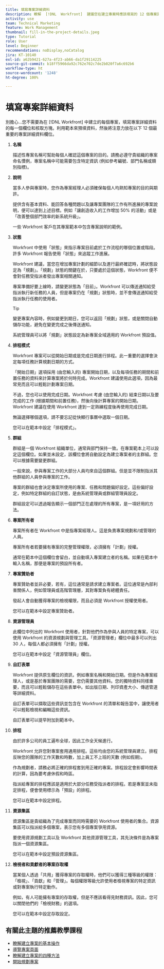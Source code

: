 ```yaml
---
title: 填寫專案詳細資料
description: 瞭解  [!DNL  Workfront]  建議您在建立專案時應該填寫的 12 個專案詳細資料欄位。
activity: use
team: Technical Marketing
feature: Work Management
thumbnail: fill-in-the-project-details.jpeg
type: Tutorial
role: User
level: Beginner
recommendations: noDisplay,noCatalog
jira: KT-10140
exl-id: a62b9421-627a-4f23-ab66-da1f29114225
source-git-commit: b18ff5966da92c762e702c7de2b020f7a6c692b6
workflow-type: ht
source-wordcount: '1248'
ht-degree: 100%

---
```


# 填寫專案詳細資料

別擔心...您不需要為在 [!DNL  Workfront] 中建立的每個專案，填寫專案詳細資料的每一個欄位和核取方塊。利用範本來預填資料，然後將注意力放在以下 12 個最重要的專案詳細資料欄位。

1. **名稱**

   描述性專案名稱可幫助每個人確認這個專案的目的。請務必遵守貴組織的專案命名慣例，專案名稱中可能需要包含特定資訊 (例如參考編號、部門名稱或類別指標)。


1. **說明**

   當多人參與專案時，您作為專案經理人必須確保每個人均熟知專案的目的與期許。

   提供含有基本資料、能回答各種問題以及讓專案團隊的工作有所進展的專案說明，便可以達到上述目標。例如「讓創造收入的工作增加 50% 的活動」或是「改善整個部門效率的新系統升級」。

   一些 Workfront 客戶在其專案範本中包含專案說明的範例。

1. **狀態**

   Workfront 中使用「狀態」來指示專案目前處於工作流程的哪個位置或階段。許多 Workfront 報告使用「狀態」來追蹤工作進展。

   Workfront 建議，當您在增加專案計劃的細節以及進行最終確認時，將狀態設定為「規劃」。「規劃」狀態的關鍵在於，只要處於這個狀態，Workfront 便不會對任務受指派者發出專案相關通知。

   專案準備好要上線時，請變更狀態為「目前」。Workfront 可以傳送通知給受指派執行新任務的人員，但是專案仍在「規劃」狀態時，並不會傳送通知給受指派執行任務的使用者。

   >[!TIP]
   >
   >  變更專案內容時，例如變更到期日，您可以返回「規劃」狀態，或是關閉自動儲存功能，避免在變更完成之後傳送通知。

   系統管理員可以將「規劃」狀態設定為新專案全域適用的 Workfront 預設值。

1. **排程模式**

   Workfront 專案可以從開始日期或是完成日期進行排程。此一重要的選擇會決定每項任務計算規劃日期的方式。

   「開始日期」選項採用 (由您輸入的) 專案開始日期，以及每項任務的期間和前置任務的資料來計算專案將於何時完成。Workfront 建議使用此選項，因為最常見而且可以輕鬆計劃專案日期。

   不過，您也可以使用完成日期。Workfront 考慮 (由您輸入的) 結束日期以及要完成的工作 (根據期間和前置任務)，然後向後計算專案的開始日期。Workfront 建議在使用 Workfront 達到一定熟練程度後再使用完成日期。

   無論選擇哪個選項，請不要忘記從快顯行事曆中選取一個日期。

   您可以在範本中設定「排程模式」。

1. **群組**

   群組是一個 Workfront 組織單位，通常與部門保持一致。在專案範本上可以設定這個欄位。如果並未設定，該欄位會將自動設定為建立專案者的主群組。您可以根據需要變更群組。

   一般來說，參與專案工作的大部分人員均來自這個群組。但是並不限制指派其他群組的人員參與專案的工作。

   專案的群組也會決定專案所使用的專案、任務和問題偏好設定。這些偏好設定，例如特定群組的自訂狀態，是由系統管理員或群組管理員設定。

   群組設定可以透過報告顯示一個部門正在處理的所有專案，是一項好用的方法。

1. **專案所有者**

   專案所有者在 Workfront 中是指專案經理人。這是負責專案規劃和/或管理的人員。

   專案所有者若要擁有專案的完整管理權限，必須擁有「計劃」授權。

   通常在範本中這個欄位會留白，並自動填入專案建立者的名稱。如果在範本中輸入名稱，那便是專案的預設所有者。

1. **專案贊助者**

   專案贊助者並非必要，若有，這位通常是請求建立專案者。這位通常是內部利害關係人，例如管理員或高階管理層，其對專案負有總體責任。

   發起人會自動獲得專案的檢視權限，而且必須是 Workfront 授權使用者。

   您可以在範本中設定專案贊助者。

1. **資源管理員**

   此欄位中列出的 Workfront 使用者，針對他們作為參與人員的特定專案，可以使用 Workfront 的資源規劃與管理工具。「資源管理者」欄位中最多可以列出 30 人，每個人都必須擁有「計劃」授權。

   您可以在範本中設定「資源管理員」欄位。

1. **自訂表單**

   Workfront 提供原生欄位的資訊，例如專案名稱和開始日期。但是作為專案經理人，或是基於專案團隊的需要，您仍需要其他資料。您的獨特資料同樣重要，而且可以輕鬆儲存在這些表單中。如出版日期、列印資產大小、傳遞管道等詳細資料。

   自訂表單可以擷取這些資訊並包含在 Workfront 的清單和報告當中，讓使用者可以輕鬆檢視和編輯這些資訊。

   自訂表單可以提早附加到範本中。

1. **排程**

   由於許多公司的員工遍布全球，因此工作全天候進行。

   Workfront 允許您對專案套用通用排程。這些均由您的系統管理員建立。排程反映您的團隊的工作天數和時數，加上員工不上班的天數 (例如假期)。

   作為規劃者，請務必將正確的排程套到用正確的專案。排程設定會影響時間表的計算，因為要考慮休假和時區。

   指派給專案的排程應該是適用於大部分任務受指派者的排程。若是專案並未指定排程，便會使用標示為「預設」的排程。

   您可以在範本中設定排程。

1. **資源集區**

   資源集區是貴組織為了完成專案而同時需要的 Workfront 使用者的集合。資源集區可以指派給多個專案，表示您有多個專案爭用資源。

   要使用資源規劃工具以及 Workfront 其他資源管理工具，其先決條件是為專案指派一個資源集區。

   您可以在範本中設定預設資源集區。

1. **檢視者和貢獻者的專案存取權**

   當某個人透過「共用」獲得專案的存取權時，他們可以獲得三種等級的權限：「檢視」、「貢獻」和「管理」。每個權限等級允許使用者檢視專案的特定資訊或對專案執行特定動作。

   例如，有人可能擁有專案的存取權，但是不應該看得見財務資訊。因此，您可以關閉他們的「檢視財務」的選項。

   您可以在範本中設定存取設定。

## 有關此主題的推薦教學課程

* [瞭解建立專案的基本操作](/help/manage-work/projects/understand-basic-project-creation.md)
* [導覽專案頁面](/help/manage-work/projects/navigate-the-project-page.md)
* [瞭解建立專案的四種方法](/help/manage-work/projects/understand-other-ways-to-create-projects.md)
* [開始規劃專案](/help/manage-work/projects/getting-started-plan-a-project.md)
